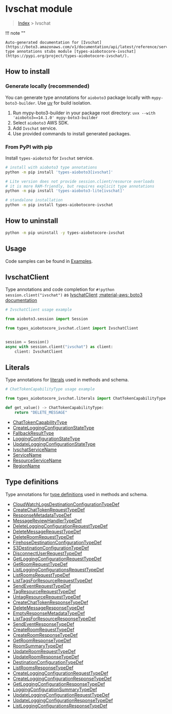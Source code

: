 # Ivschat module

> [Index](../README.md) > Ivschat


!!! note ""

    Auto-generated documentation for [Ivschat](https://boto3.amazonaws.com/v1/documentation/api/latest/reference/services/ivschat.html#ivschat)
    type annotations stubs module [types-aiobotocore-ivschat](https://pypi.org/project/types-aiobotocore-ivschat/).

## How to install

### Generate locally (recommended)

You can generate type annotations for `aioboto3` package locally with `mypy-boto3-builder`.
Use [uv](https://docs.astral.sh/uv/getting-started/installation/) for build isolation.

1. Run mypy-boto3-builder in your package root directory: `uvx --with 'aioboto3==14.1.0' mypy-boto3-builder`
1. Select `aioboto3` AWS SDK.
1. Add `Ivschat` service.
1. Use provided commands to install generated packages.



### From PyPI with pip

Install `types-aioboto3` for `Ivschat` service.

```bash
# install with aioboto3 type annotations
python -m pip install 'types-aioboto3[ivschat]'

# Lite version does not provide session.client/resource overloads
# it is more RAM-friendly, but requires explicit type annotations
python -m pip install 'types-aioboto3-lite[ivschat]'

# standalone installation
python -m pip install types-aiobotocore-ivschat
```



## How to uninstall

```bash
python -m pip uninstall -y types-aiobotocore-ivschat
```

## Usage

Code samples can be found in [Examples](./usage.md).

## IvschatClient

Type annotations and code completion for  `#!python session.client("ivschat")` as [IvschatClient](./client.md)
[:material-aws: boto3 documentation](https://boto3.amazonaws.com/v1/documentation/api/latest/reference/services/ivschat.html#Ivschat.Client)

```python
# IvschatClient usage example

from aioboto3.session import Session

from types_aiobotocore_ivschat.client import IvschatClient


session = Session()
async with session.client("ivschat") as client:
    client: IvschatClient
```








## Literals

Type annotations for [literals](./literals.md) used in methods and schema.

```python
# ChatTokenCapabilityType usage example

from types_aiobotocore_ivschat.literals import ChatTokenCapabilityType

def get_value() -> ChatTokenCapabilityType:
    return "DELETE_MESSAGE"
```

- [ChatTokenCapabilityType](./literals.md#chattokencapabilitytype)
- [CreateLoggingConfigurationStateType](./literals.md#createloggingconfigurationstatetype)
- [FallbackResultType](./literals.md#fallbackresulttype)
- [LoggingConfigurationStateType](./literals.md#loggingconfigurationstatetype)
- [UpdateLoggingConfigurationStateType](./literals.md#updateloggingconfigurationstatetype)
- [IvschatServiceName](./literals.md#ivschatservicename)
- [ServiceName](./literals.md#servicename)
- [ResourceServiceName](./literals.md#resourceservicename)
- [RegionName](./literals.md#regionname)




## Type definitions

Type annotations for [type definitions](./type_defs.md) used in methods and schema.

- [CloudWatchLogsDestinationConfigurationTypeDef](./type_defs.md#cloudwatchlogsdestinationconfigurationtypedef)
- [CreateChatTokenRequestTypeDef](./type_defs.md#createchattokenrequesttypedef)
- [ResponseMetadataTypeDef](./type_defs.md#responsemetadatatypedef)
- [MessageReviewHandlerTypeDef](./type_defs.md#messagereviewhandlertypedef)
- [DeleteLoggingConfigurationRequestTypeDef](./type_defs.md#deleteloggingconfigurationrequesttypedef)
- [DeleteMessageRequestTypeDef](./type_defs.md#deletemessagerequesttypedef)
- [DeleteRoomRequestTypeDef](./type_defs.md#deleteroomrequesttypedef)
- [FirehoseDestinationConfigurationTypeDef](./type_defs.md#firehosedestinationconfigurationtypedef)
- [S3DestinationConfigurationTypeDef](./type_defs.md#s3destinationconfigurationtypedef)
- [DisconnectUserRequestTypeDef](./type_defs.md#disconnectuserrequesttypedef)
- [GetLoggingConfigurationRequestTypeDef](./type_defs.md#getloggingconfigurationrequesttypedef)
- [GetRoomRequestTypeDef](./type_defs.md#getroomrequesttypedef)
- [ListLoggingConfigurationsRequestTypeDef](./type_defs.md#listloggingconfigurationsrequesttypedef)
- [ListRoomsRequestTypeDef](./type_defs.md#listroomsrequesttypedef)
- [ListTagsForResourceRequestTypeDef](./type_defs.md#listtagsforresourcerequesttypedef)
- [SendEventRequestTypeDef](./type_defs.md#sendeventrequesttypedef)
- [TagResourceRequestTypeDef](./type_defs.md#tagresourcerequesttypedef)
- [UntagResourceRequestTypeDef](./type_defs.md#untagresourcerequesttypedef)
- [CreateChatTokenResponseTypeDef](./type_defs.md#createchattokenresponsetypedef)
- [DeleteMessageResponseTypeDef](./type_defs.md#deletemessageresponsetypedef)
- [EmptyResponseMetadataTypeDef](./type_defs.md#emptyresponsemetadatatypedef)
- [ListTagsForResourceResponseTypeDef](./type_defs.md#listtagsforresourceresponsetypedef)
- [SendEventResponseTypeDef](./type_defs.md#sendeventresponsetypedef)
- [CreateRoomRequestTypeDef](./type_defs.md#createroomrequesttypedef)
- [CreateRoomResponseTypeDef](./type_defs.md#createroomresponsetypedef)
- [GetRoomResponseTypeDef](./type_defs.md#getroomresponsetypedef)
- [RoomSummaryTypeDef](./type_defs.md#roomsummarytypedef)
- [UpdateRoomRequestTypeDef](./type_defs.md#updateroomrequesttypedef)
- [UpdateRoomResponseTypeDef](./type_defs.md#updateroomresponsetypedef)
- [DestinationConfigurationTypeDef](./type_defs.md#destinationconfigurationtypedef)
- [ListRoomsResponseTypeDef](./type_defs.md#listroomsresponsetypedef)
- [CreateLoggingConfigurationRequestTypeDef](./type_defs.md#createloggingconfigurationrequesttypedef)
- [CreateLoggingConfigurationResponseTypeDef](./type_defs.md#createloggingconfigurationresponsetypedef)
- [GetLoggingConfigurationResponseTypeDef](./type_defs.md#getloggingconfigurationresponsetypedef)
- [LoggingConfigurationSummaryTypeDef](./type_defs.md#loggingconfigurationsummarytypedef)
- [UpdateLoggingConfigurationRequestTypeDef](./type_defs.md#updateloggingconfigurationrequesttypedef)
- [UpdateLoggingConfigurationResponseTypeDef](./type_defs.md#updateloggingconfigurationresponsetypedef)
- [ListLoggingConfigurationsResponseTypeDef](./type_defs.md#listloggingconfigurationsresponsetypedef)


